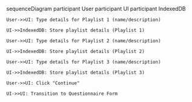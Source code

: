 sequenceDiagram
    participant User
    participant UI
    participant IndexedDB

    User->>UI: Type details for Playlist 1 (name/description)

    UI->>IndexedDB: Store playlist details (Playlist 1)

    User->>UI: Type details for Playlist 2 (name/description)

    UI->>IndexedDB: Store playlist details (Playlist 2)

    User->>UI: Type details for Playlist 3 (name/description)

    UI->>IndexedDB: Store playlist details (Playlist 3)
   
    User->>UI: Click "Continue"

    UI->>UI: Transition to Questionnaire Form
 
